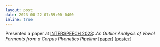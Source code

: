 ```yaml
---
layout: post
date: 2023-08-22 07:59:00-0400
inline: true
---
```


Presented a paper at [INTERSPEECH 2023](https://www.interspeech2023.org/): *An Outlier Analysis of Vowel Formants from a Corpus Phonetics Pipeline* [[paper](https://www.isca-archive.org/interspeech_2023/ahn23_interspeech.html)] [[poster](assets/pdf/Interspeech24_Outliers_Poster_eahn.pdf)]